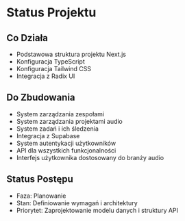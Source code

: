 # Status Projektu

## Co Działa
- Podstawowa struktura projektu Next.js
- Konfiguracja TypeScript
- Konfiguracja Tailwind CSS
- Integracja z Radix UI

## Do Zbudowania
- System zarządzania zespołami
- System zarządzania projektami audio
- System zadań i ich śledzenia
- Integracja z Supabase
- System autentykacji użytkowników
- API dla wszystkich funkcjonalności
- Interfejs użytkownika dostosowany do branży audio

## Status Postępu
- Faza: Planowanie
- Stan: Definiowanie wymagań i architektury
- Priorytet: Zaprojektowanie modelu danych i struktury API 